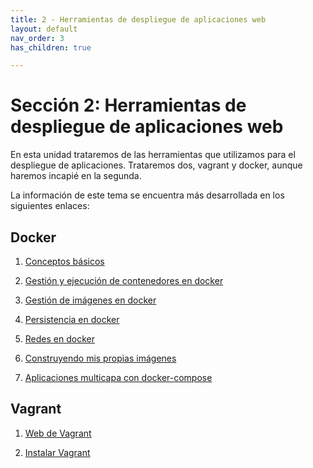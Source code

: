```yaml
---
title: 2 - Herramientas de despliegue de aplicaciones web
layout: default
nav_order: 3
has_children: true

---
```


# Sección 2: Herramientas de despliegue de aplicaciones web

En esta unidad trataremos de las herramientas que utilizamos para el despliegue de aplicaciones. Trataremos dos, vagrant y docker, aunque haremos incapié en la segunda.

La información de este tema se encuentra más desarrollada en los siguientes enlaces:
## Docker
1. [Conceptos básicos](https://fjrnopzzm23qttuzha7zra-on.drv.tw/AA_Cursos/Curso%20Docker/1_Introduccion/?authuser=0)

2. [Gestión y ejecución de contenedores en docker](https://fjrnopzzm23qttuzha7zra.on.drv.tw/AA_Cursos/Curso%20Docker/2_Ejecutando_y_gestionando_contenedores_Docker/?authuser=0)

3. [Gestión de imágenes en docker](https://fjrnopzzm23qttuzha7zra.on.drv.tw/AA_Cursos/Curso%20Docker/3_Gestin_de_imgenes_Docker/?authuser=0)

4. [Persistencia en docker](https://fjrnopzzm23qttuzha7zra.on.drv.tw/AA_Cursos/Curso%20Docker/4_Volmenes_enDocker/?authuser=0)

5. [Redes en docker](https://fjrnopzzm23qttuzha7zra.on.drv.tw/AA_Cursos/Curso%20Docker/5_Redes_en_Docker/?authuser=0)

6. [Construyendo mis propias imágenes](https://fjrnopzzm23qttuzha7zra.on.drv.tw/AA_Cursos/Curso%20Docker/6_Construyendo_mis_propios_contenedores/?authuser=0)

7. [Aplicaciones multicapa con docker-compose](https://fjrnopzzm23qttuzha7zra.on.drv.tw/AA_Cursos/Curso%20Docker/7_Docker-Compose._Aplicaciones_multicapa/?authuser=0)

## Vagrant
1. [Web de Vagrant](https://www.vagrantup.com/)

2. [Instalar Vagrant](https://www.evernote.com/shard/s201/u/0/client/snv?isnewsnv=true&noteGuid=dd30f341-6a42-4bb2-9ea6-2488aad08529&noteKey=cdf99ef6a9891a9cbebf907cac6ca0ec&sn=https%3A%2F%2Fwww.evernote.com%2Fshard%2Fs201%2Fsh%2Fdd30f341-6a42-4bb2-9ea6-2488aad08529%2Fcdf99ef6a9891a9cbebf907cac6ca0ec&title=Tutorial%2Binstalar%2BVagrant%2Bpara%2Busar%2Bambientes%2Bvirtuales%2Ben%2BGNU%252FLinux%2B%25C2%25B7%2BTutoriales%2BGNU%252FLinux%253A%2Bhacking%2Bpara%2Bprincipiantes)
